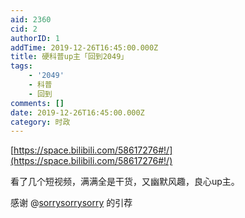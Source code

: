 ```yaml
---
aid: 2360
cid: 2
authorID: 1
addTime: 2019-12-26T16:45:00.000Z
title: 硬科普up主「回到2049」
tags:
    - '2049'
    - 科普
    - 回到
comments: []
date: 2019-12-26T16:45:00.000Z
category: 时政
---
```


[https://space.bilibili.com/58617276#!/](https://space.bilibili.com/58617276#!/)

看了几个短视频，满满全是干货，又幽默风趣，良心up主。

感谢 @[sorrysorrysorry](/member/sorrysorrysorry) 的引荐
